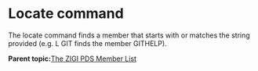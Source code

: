 # Locate command

The locate command finds a member that starts with or matches the string provided \(e.g. L GIT finds the member GITHELP\).

**Parent topic:**[The ZIGI PDS Member List](zOS_ISPF_Git_Interface_Users_Guide_V3R0_the_zigi_pds_member_list.md)

